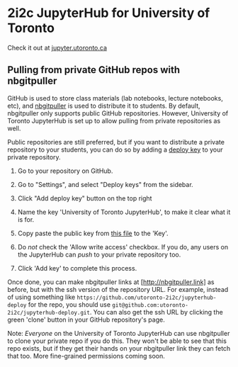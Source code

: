 # 2i2c JupyterHub for University of Toronto

Check it out at [jupyter.utoronto.ca](https://jupyter.utoronto.ca)

## Pulling from private GitHub repos with nbgitpuller

GitHub is used to store class materials (lab notebooks, lecture notebooks, etc), and
[nbgitpuller](https://jupyterhub.github.io/nbgitpuller/) is used to distribute it
to students. By default, nbgitpuller only supports public GitHub repositories. However,
University of Toronto JupyterHub is set up to allow pulling from private repositories
as well. 

Public repositories are still preferred, but if you want to distribute a private repository
to your students, you can do so by adding a [deploy key](https://docs.github.com/en/free-pro-team@latest/developers/overview/managing-deploy-keys#deploy-keys)
to your private repository.

1. Go to your repository on GitHub.

2. Go to "Settings", and select "Deploy keys" from the sidebar.

3. Click "Add deploy key" button on the top right

4. Name the key 'University of Toronto JupyterHub', to make it clear what it is for.

5. Copy paste the public key from [this file](https://github.com/utoronto-2i2c/jupyterhub-deploy/blob/staging/deployments/utoronto/config/github-deploy-key.pub)
   to the 'Key'.
   
6. Do *not* check the 'Allow write access' checkbox. If you do, any users on the JupyterHub
   can *push* to your private repository too.
   
7. Click 'Add key' to complete this process.

Once done, you can make nbgitpuller links at [http://nbgitpuller.link] as before, but with
the ssh version of the repository URL. For example, instead of using something like
`https://github.com/utoronto-2i2c/jupyterhub-deploy` for the repo, you should use
`git@github.com:utoronto-2i2c/jupyterhub-deploy.git`. You can also get the ssh URL by
clicking the green 'clone' button in your GitHub repository's page.

Note: *Everyone* on the University of Toronto JupyterHub can use nbgitpuller to clone
your private repo if you do this. They won't be able to see that this repo exists,
but if they get their hands on your nbgitpuller link they can fetch that too. More
fine-grained permissions coming soon.
